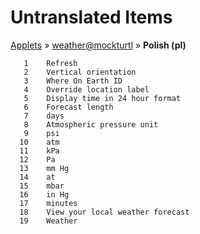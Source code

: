 # Untranslated Items
[Applets](../../../README.md) &#187; [weather@mockturtl](../README.md) &#187; **Polish (pl)**

       1	Refresh
       2	Vertical orientation
       3	Where On Earth ID
       4	Override location label
       5	Display time in 24 hour format
       6	Forecast length
       7	days
       8	Atmospheric pressure unit
       9	psi
      10	atm
      11	kPa
      12	Pa
      13	mm Hg
      14	at
      15	mbar
      16	in Hg
      17	minutes
      18	View your local weather forecast
      19	Weather
